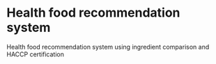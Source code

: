 Health food recommendation system
========================================
Health food recommendation system using ingredient comparison and HACCP certification

